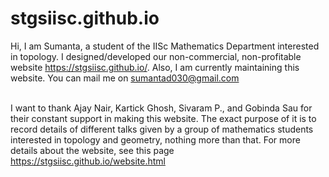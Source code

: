# stgsiisc.github.io


Hi, I am Sumanta, a student of the IISc Mathematics Department interested in topology. I designed/developed our non-commercial, non-profitable website https://stgsiisc.github.io/. Also, I am currently maintaining this website. You can mail me on <a href="mailto:sumantad030@gmail.com">sumantad030@gmail.com</a> <br/> <br/>




I want to thank Ajay Nair, Kartick Ghosh, Sivaram P., and Gobinda Sau for their constant support in making this website. The exact purpose of it is to record details of different talks given by a group of mathematics students interested in topology and geometry, nothing more than that. For more details about the website, see this page https://stgsiisc.github.io/website.html
